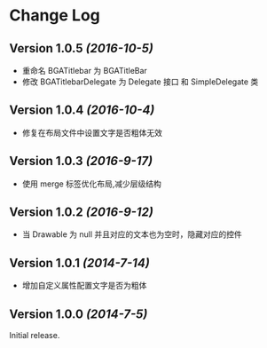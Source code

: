Change Log
==========

Version 1.0.5 *(2016-10-5)*
----------------------------

- 重命名 BGATitlebar 为 BGATitleBar
- 修改 BGATitlebarDelegate 为 Delegate 接口 和 SimpleDelegate 类

Version 1.0.4 *(2016-10-4)*
----------------------------

- 修复在布局文件中设置文字是否粗体无效

Version 1.0.3 *(2016-9-17)*
----------------------------

- 使用 merge 标签优化布局,减少层级结构

Version 1.0.2 *(2016-9-12)*
----------------------------

- 当 Drawable 为 null 并且对应的文本也为空时，隐藏对应的控件

Version 1.0.1 *(2014-7-14)*
----------------------------

- 增加自定义属性配置文字是否为粗体

Version 1.0.0 *(2014-7-5)*
----------------------------

Initial release.
